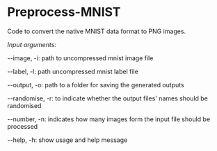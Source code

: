 # Preprocess-MNIST
Code to convert the native MNIST data format to PNG images.

_Input arguments:_

--image, -i: 
		path to uncompressed mnist image file

--label, -l: 
		path uncompressed mnist label file

--output, -o: 
		path to a folder for saving the generated outputs

--randomise, -r: 
		to indicate whether the output files' names should be randomised

--number, -n: 
		indicates how many images form the input file should be processed

--help, -h: 
		show usage and help message

